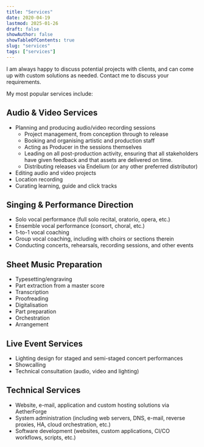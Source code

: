 ```yaml
---
title: "Services"
date: 2020-04-19
lastmod: 2025-01-26
draft: false
showAuthor: false
showTableOfContents: true
slug: "services"
tags: ["services"]
---
```


I am always happy to discuss potential projects with clients, and can come up with custom solutions as needed. Contact me to discuss your requirements.

My most popular services include:

## Audio & Video Services

* Planning and producing audio/video recording sessions
    * Project management, from conception through to release
    * Booking and organising artistic and production staff
    * Acting as Producer in the sessions themselves
    * Leading on all post-production activity, ensuring that all stakeholders have given feedback and that assets are delivered on time.
    * Distributing releases via Endelium (or any other preferred distributor)
* Editing audio and video projects
* Location recording
* Curating learning, guide and click tracks

## Singing & Performance Direction

* Solo vocal performance (full solo recital, oratorio, opera, etc.)
* Ensemble vocal performance (consort, choral, etc.)
* 1-to-1 vocal coaching
* Group vocal coaching, including with choirs or sections therein
* Conducting concerts, rehearsals, recording sessions, and other events

## Sheet Music Preparation

* Typesetting/engraving
* Part extraction from a master score
* Transcription
* Proofreading
* Digitalisation
* Part preparation
* Orchestration
* Arrangement

## Live Event Services

* Lighting design for staged and semi-staged concert performances
* Showcalling
* Technical consultation (audio, video and lighting)

## Technical Services

* Website, e-mail, application and custom hosting solutions via AetherForge
* System administration (including web servers, DNS, e-mail, reverse proxies, HA, cloud orchestration, etc.)
* Software development (websites, custom applications, CI/CO workflows, scripts, etc.)
